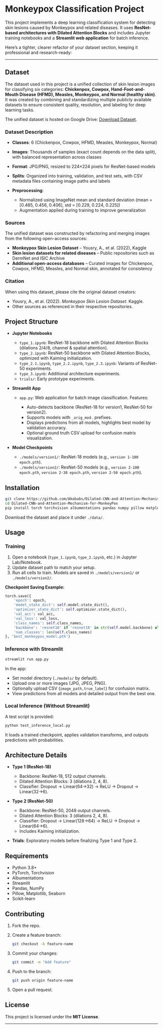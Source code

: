 # Monkeypox Classification Project

This project implements a deep learning classification system for detecting skin lesions caused by Monkeypox and related diseases. It uses **ResNet-based architectures with Dilated Attention Blocks** and includes Jupyter training notebooks and a **Streamlit web application** for batch inference.

Here’s a tighter, clearer refactor of your dataset section, keeping it professional and research-ready:

---

## Dataset

The dataset used in this project is a unified collection of skin lesion images for classifying six categories: **Chickenpox, Cowpox, Hand-Foot-and-Mouth Disease (HFMD), Measles, Monkeypox, and Normal (healthy skin)**. It was created by combining and standardizing multiple publicly available datasets to ensure consistent quality, resolution, and labeling for deep learning tasks.

The unified dataset is hosted on Google Drive: [Download Dataset](https://drive.google.com/file/d/1zpnQR_IBRXO68u6qI8i_nnuXTnkNHvlk/view?usp=sharing).

### Dataset Description

* **Classes**: 6 (Chickenpox, Cowpox, HFMD, Measles, Monkeypox, Normal)
* **Images**: Thousands of samples (exact count depends on the data split), with balanced representation across classes
* **Format**: JPG/PNG, resized to 224×224 pixels for ResNet-based models
* **Splits**: Organized into training, validation, and test sets, with CSV metadata files containing image paths and labels
* **Preprocessing**:

  * Normalized using ImageNet mean and standard deviation (mean = [0.485, 0.456, 0.406], std = [0.229, 0.224, 0.225])
  * Augmentation applied during training to improve generalization

### Sources

The unified dataset was constructed by refactoring and merging images from the following open-access sources:

* **Monkeypox Skin Lesion Dataset** – Yousry, A., et al. (2022), Kaggle
* **Skin lesion datasets for related diseases** – Public repositories such as DermNet and ISIC Archive
* **Additional open-access databases** – Curated images for Chickenpox, Cowpox, HFMD, Measles, and Normal skin, annotated for consistency

### Citation

When using this dataset, please cite the original dataset creators:

* Yousry, A., et al. (2022). *Monkeypox Skin Lesion Dataset*. Kaggle.
* Other sources as referenced in their respective repositories.


## Project Structure

* **Jupyter Notebooks**

  * `type_1.ipynb`: ResNet-18 backbone with Dilated Attention Blocks (dilations 2/4/8, channel & spatial attention).
  * `type_2.ipynb`: ResNet-50 backbone with Dilated Attention Blocks, optimized with Kaiming initialization.
  * `type_2.1.ipynb`, `type_2.2.ipynb`, `type_2.3.ipynb`: Variants of ResNet-50 experiments.
  * `type_3.ipynb`: Additional architecture experiments.
  * `trials/`: Early prototype experiments.

* **Streamlit App**

  * `app.py`: Web application for batch image classification.
    Features:

    * Auto-detects backbone (ResNet-18 for version1, ResNet-50 for version2).
    * Supports models with `_orig_mod.` prefixes.
    * Displays predictions from all models, highlights best model by validation accuracy.
    * Optional ground truth CSV upload for confusion matrix visualization.

* **Model Checkpoints**

  * `./models/version1/`: ResNet-18 models (e.g., `version 1-100 epoch.pth`).
  * `./models/version2/`: ResNet-50 models (e.g., `version 2-100 epoch.pth`, `version 2-30 epoch.pth`, `version 2-50 epoch.pth`).

## Installation

```bash
git clone https://github.com/Akobabs/Dilated-CNN-and-Attention-Mechanism-for-MonkeyPox.git
cd Dilated-CNN-and-Attention-Mechanism-for-MonkeyPox
pip install torch torchvision albumentations pandas numpy pillow matplotlib seaborn scikit-learn streamlit
```

Download the dataset and place it under `./data/`.

## Usage

### Training

1. Open a notebook (`type_1.ipynb`, `type_2.ipynb`, etc.) in Jupyter Lab/Notebook.
2. Update dataset path to match your setup.
3. Run all cells to train. Models are saved in `./models/version1/` or `./models/version2/`.

**Checkpoint Saving Example:**

```python
torch.save({
    'epoch': epoch,
    'model_state_dict': self.model.state_dict(),
    'optimizer_state_dict': self.optimizer.state_dict(),
    'val_acc': val_acc,
    'val_loss': val_loss,
    'class_names': self.class_names,
    'backbone': 'resnet18' if 'resnet18' in str(self.model.backbone) else 'resnet50',
    'num_classes': len(self.class_names)
}, 'best_monkeypox_model.pth')
```

### Inference with Streamlit

```bash
streamlit run app.py
```

In the app:

* Set model directory (`./models/` by default).
* Upload one or more images (JPG, JPEG, PNG).
* Optionally upload CSV (`image_path,true_label`) for confusion matrix.
* View predictions from all models and detailed output from the best one.

### Local Inference (Without Streamlit)

A test script is provided:

```bash
python test_inference_local.py
```

It loads a trained checkpoint, applies validation transforms, and outputs predictions with probabilities.

## Architecture Details

* **Type 1 (ResNet-18)**

  * Backbone: ResNet-18, 512 output channels.
  * Dilated Attention Blocks: 3 (dilations 2, 4, 8).
  * Classifier: Dropout → Linear(64→32) → ReLU → Dropout → Linear(32→6).

* **Type 2 (ResNet-50)**

  * Backbone: ResNet-50, 2048 output channels.
  * Dilated Attention Blocks: 3 (dilations 2, 4, 8).
  * Classifier: Dropout → Linear(128→64) → ReLU → Dropout → Linear(64→6).
  * Includes Kaiming initialization.

* **Trials**: Exploratory models before finalizing Type 1 and Type 2.

## Requirements

* Python 3.8+
* PyTorch, Torchvision
* Albumentations
* Streamlit
* Pandas, NumPy
* Pillow, Matplotlib, Seaborn
* Scikit-learn

## Contributing

1. Fork the repo.
2. Create a feature branch:

   ```bash
   git checkout -b feature-name
   ```
3. Commit your changes:

   ```bash
   git commit -m "Add feature"
   ```
4. Push to the branch:

   ```bash
   git push origin feature-name
   ```
5. Open a pull request.

## License

This project is licensed under the **MIT License**.

---